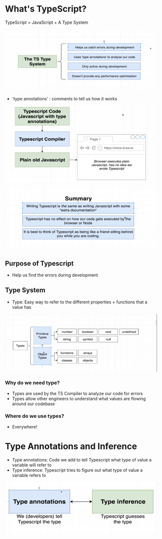 # What's TypeScript?

TypeScript = JavaScript + A Type System 

![TypeScript](img/typescript-type-system.png)
- 'type annotations' : comments to tell us how it works

![TypeScript works](img/how-ts-works.png)

![TypeScript Summary](img/ts-summary.png)

## Purpose of Typescript
- Help us find the errors during development

## Type System
- Type: Easy way to refer to the different properties + functions that a value has

![TypeScript Types](img/ts-types.png)

### Why do we need type?
- Types are used by the TS Compiler to analyze our code for errors
- Types allow other engineers to understand what values are flowing around our codebase

### Where do we use types?
- Everywhere!

# Type Annotations and Inference
- Type annotations: Code we add to tell Typescript what type of value a variable will refer to
- Type inference: Typescript tries to figure out what type of value a variable refers to

![Type Annotations and Inference](img/type-annotation-vs-inference.png)